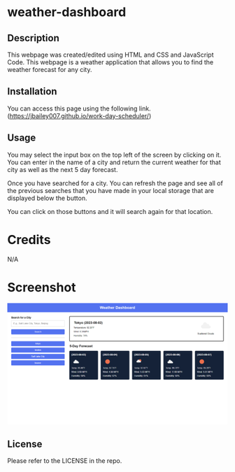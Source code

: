 # weather-dashboard

## Description
This webpage was created/edited using HTML and CSS and JavaScript Code. 
This webpage is a weather application that allows you to find the weather forecast for any city. 

## Installation

You can access this page using the following link. (https://jbailey007.github.io/work-day-scheduler/)

## Usage
You may select the input box on the top left of the screen by clicking on it. 
You can enter in the name of a city and return the current weather for that city as well as the next 5 day forecast. 

Once you have searched for a city. You can refresh the page and see all of the previous searches that you have made in your local storage that are displayed below the button. 

You can click on those buttons and it will search again for that location.

# Credits
N/A

# Screenshot
![Screenshot of Weather Dashboard Application](<Screenshot 2023-08-02 142603.png>)

## License
Please refer to the LICENSE in the repo. 